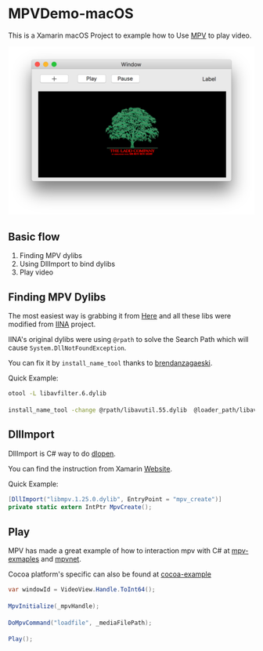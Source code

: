 # MPVDemo-macOS
This is a Xamarin macOS Project to example how to Use [MPV](https://github.com/mpv-player/mpv) to play video.

![](screenshot.png)

## Basic flow

1. Finding MPV dylibs 
2. Using DllImport to bind dylibs
3. Play video

## Finding MPV Dylibs
The most easiest way is grabbing it from [Here](https://github.com/kevinzhow/MPVDemo-macOS/tree/master/MPVDemo/libs) and all these libs were modified from
[IINA](https://github.com/lhc70000/iina/tree/develop/deps/lib) project.

IINA's original dylibs were using `@rpath` to solve the Search Path which will cause `System.DllNotFoundException`.

You can fix it by `install_name_tool` thanks to [brendanzagaeski](https://brendanzagaeski.appspot.com/xamarin/0004.html).

Quick Example:
```bash
otool -L libavfilter.6.dylib

install_name_tool -change @rpath/libavutil.55.dylib  @loader_path/libavutil.55.dylib  libavfilter.6.dylib
```

## DllImport
DllImport is C# way to do [dlopen](https://developer.xamarin.com/api/type/MonoTouch.ObjCRuntime.Dlfcn/).

You can find the instruction from Xamarin [Website](https://developer.xamarin.com/guides/ios/advanced_topics/native_interop/#Accessing_C_Dylibs).

Quick Example:
```c#
[DllImport("libmpv.1.25.0.dylib", EntryPoint = "mpv_create")]
private static extern IntPtr MpvCreate();
```

## Play

MPV has made a great example of how to interaction mpv with C# at [mpv-exmaples](https://github.com/mpv-player/mpv-examples/blob/master/libmpv/csharp/Form1.cs) and [mpvnet](https://github.com/stax76/mpvnet).

Cocoa platform's specific can also be found at [cocoa-example](https://github.com/mpv-player/mpv-examples/tree/master/libmpv/cocoa)

```c#
var windowId = VideoView.Handle.ToInt64();

MpvInitialize(_mpvHandle);

DoMpvCommand("loadfile", _mediaFilePath);

Play();
```
